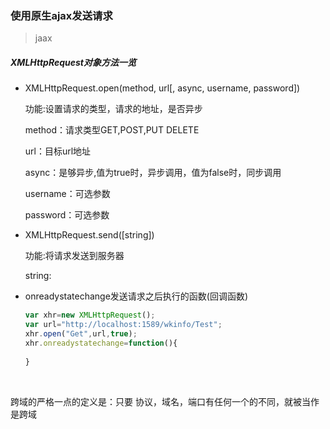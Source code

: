 ### 使用原生ajax发送请求

> jaax

##### XMLHttpRequest对象方法一览

- XMLHttpRequest.open(method, url[, async, username, password])

  功能:设置请求的类型，请求的地址，是否异步

  method：请求类型GET,POST,PUT DELETE

  url：目标url地址

  async：是够异步,值为true时，异步调用，值为false时，同步调用

  username：可选参数

  password：可选参数

- XMLHttpRequest.send([string])

  功能:将请求发送到服务器

  string:

- onreadystatechange发送请求之后执行的函数(回调函数)

  ```javascript
  var xhr=new XMLHttpRequest();
  var url="http://localhost:1589/wkinfo/Test";
  xhr.open("Get",url,true);
  xhr.onreadystatechange=function(){
    
  }
  ```

  ​

跨域的严格一点的定义是：只要 协议，域名，端口有任何一个的不同，就被当作是跨域